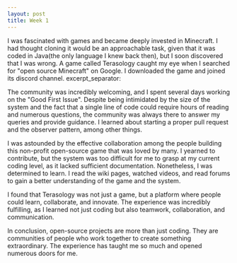 ```yaml
---
layout: post
title: Week 1
---
```


I was fascinated with games and became deeply invested in Minecraft. I had thought cloning it would be an approachable task, given that it was coded in Java(the only language I knew back then), but I soon discovered that I was wrong. A game called Terasology caught my eye when I searched for "open source Minecraft" on Google. I downloaded the game and joined its discord channel.
excerpt_separator: <!--more-->

The community was incredibly welcoming, and I spent several days working on the "Good First Issue". Despite being intimidated by the size of the system and the fact that a single line of code could require hours of reading and numerous questions, the community was always there to answer my queries and provide guidance. I learned about starting a proper pull request and the observer pattern, among other things.

I was astounded by the effective collaboration among the people building this non-profit open-source game that was loved by many. I yearned to contribute, but the system was too difficult for me to grasp at my current coding level, as it lacked sufficient documentation. Nonetheless, I was determined to learn. I read the wiki pages, watched videos, and read forums to gain a better understanding of the game and the system.

I found that Terasology was not just a game, but a platform where people could learn, collaborate, and innovate.  The experience was incredibly fulfilling, as I learned not just coding but also teamwork, collaboration, and communication. 

In conclusion, open-source projects are more than just coding. They are communities of people who work together to create something extraordinary. The experience has taught me so much and opened numerous doors for me. 
